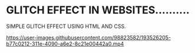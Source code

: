# GLITCH EFFECT IN WEBSITES..........
SIMPLE GLITCH EFFECT USING HTML AND CSS.

https://user-images.githubusercontent.com/98823582/193526205-b77c0212-311e-4090-a6e2-8c21e00442a0.mp4

